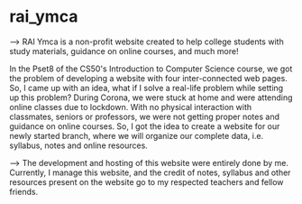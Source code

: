 # rai_ymca
--> RAI Ymca is a non-profit website created to help college students with study materials, guidance on online courses, and much more!

In the Pset8 of the CS50's Introduction to Computer Science course, we got the problem of developing a website with four inter-connected web pages. So, I came up with an idea, what if I solve a real-life problem while setting up this problem?
During Corona, we were stuck at home and were attending online classes due to lockdown. With no physical interaction with classmates, seniors or professors, we were not getting proper notes and guidance on online courses.
So, I got the idea to create a website for our newly started branch, where we will organize our complete data, i.e. syllabus, notes and online resources.

--> The development and hosting of this website were entirely done by me. Currently, I manage this website, and the credit of notes, syllabus and other resources present on the website go to my respected teachers and fellow friends.

